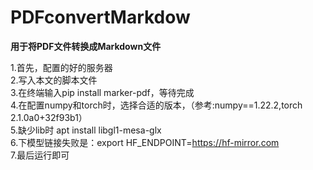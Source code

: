# PDFconvertMarkdow
**用于将PDF文件转换成Markdown文件**

1.首先，配置的好的服务器  
2.写入本文的脚本文件  
3.在终端输入pip install marker-pdf，等待完成  
4.在配置numpy和torch时，选择合适的版本，（参考:numpy==1.22.2,torch 2.1.0a0+32f93b1）  
5.缺少lib时 apt install libgl1-mesa-glx  
6.下模型链接失败是：export HF_ENDPOINT=https://hf-mirror.com  
7.最后运行即可
